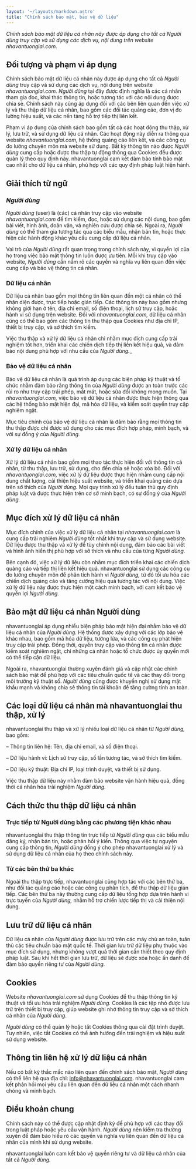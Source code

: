 ```yaml
---
layout: '~/layouts/markdown.astro'
title: "Chính sách bảo mật, bảo vệ dữ liệu"
---
```


_Chính sách bảo mật dữ liệu cá nhân này được áp dụng cho tất cả _Người dùng_ truy cập và sử dụng các dịch vụ, nội dung trên website nhavantuonglai.com._

## Đối tượng và phạm vi áp dụng

Chính sách bảo mật dữ liệu cá nhân này được áp dụng cho tất cả _Người dùng_ truy cập và sử dụng các dịch vụ, nội dung trên website _nhavantuonglai.com._ _Người dùng_ tại đây được định nghĩa là các cá nhân tham gia đọc, khai thác thông tin, hoặc tương tác với các nội dung được chia sẻ. Chính sách này cũng áp dụng đối với các bên liên quan đến việc xử lý và thu thập dữ liệu cá nhân, bao gồm các đối tác quảng cáo, đơn vị đo lường hiệu suất, và các nền tảng hỗ trợ tiếp thị liên kết.

Phạm vi áp dụng của chính sách bao gồm tất cả các hoạt động thu thập, xử lý, lưu trữ, và sử dụng dữ liệu cá nhân. Các hoạt động này diễn ra thông qua website _nhavantuonglai.com,_ hệ thống quảng cáo liên kết, và các công cụ đo lường chuyên môn mà website sử dụng. Bất kỳ thông tin nào được _Người dùng_ cung cấp hoặc được thu thập tự động thông qua Cookies đều được quản lý theo quy định này. nhavantuonglai cam kết đảm bảo tính bảo mật cao nhất cho dữ liệu cá nhân, phù hợp với các quy định pháp luật hiện hành.

## Giải thích từ ngữ

### _Người dùng_

_Người dùng_ (user) là (các) cá nhân truy cập vào website _nhavantuonglai.com_ để tìm kiếm, đọc, hoặc sử dụng các nội dung, bao gồm bài viết, hình ảnh, đoản văn, và nghiên cứu được chia sẻ. Ngoài ra, _Người dùng_ có thể tham gia tương tác qua các biểu mẫu, nhận bản tin, hoặc thực hiện các hành động khác yêu cầu cung cấp dữ liệu cá nhân.

Vai trò của _Người dùng_ rất quan trọng trong chính sách này, vì quyền lợi của họ trong việc bảo mật thông tin luôn được ưu tiên. Mỗi khi truy cập vào website, _Người dùng_ cần nắm rõ các quyền và nghĩa vụ liên quan đến việc cung cấp và bảo vệ thông tin cá nhân.

### Dữ liệu cá nhân

Dữ liệu cá nhân bao gồm mọi thông tin liên quan đến một cá nhân có thể nhận diện được, trực tiếp hoặc gián tiếp. Các thông tin này bao gồm nhưng không giới hạn ở tên, địa chỉ email, số điện thoại, lịch sử truy cập, hoặc hành vi sử dụng trên website. Đối với _nhavantuonglai.com,_ dữ liệu cá nhân cũng có thể bao gồm các thông tin thu thập qua Cookies như địa chỉ IP, thiết bị truy cập, và sở thích tìm kiếm.

Việc thu thập và xử lý dữ liệu cá nhân chỉ nhằm mục đích cung cấp trải nghiệm tốt hơn, triển khai các chiến dịch tiếp thị liên kết hiệu quả, và đảm bảo nội dung phù hợp với nhu cầu của _Người dùng.__

### Bảo vệ dữ liệu cá nhân

Bảo vệ dữ liệu cá nhân là quá trình áp dụng các biện pháp kỹ thuật và tổ chức nhằm đảm bảo rằng thông tin của _Người dùng_ được an toàn trước các rủi ro như truy cập trái phép, mất mát, hoặc sửa đổi không mong muốn. Tại _nhavantuonglai.com,_ việc bảo vệ dữ liệu cá nhân được thực hiện thông qua các hệ thống bảo mật hiện đại, mã hóa dữ liệu, và kiểm soát quyền truy cập nghiêm ngặt.

Mục tiêu chính của bảo vệ dữ liệu cá nhân là đảm bảo rằng mọi thông tin thu thập được chỉ được sử dụng cho các mục đích hợp pháp, minh bạch, và với sự đồng ý của _Người dùng._

### Xử lý dữ liệu cá nhân

Xử lý dữ liệu cá nhân bao gồm mọi thao tác thực hiện đối với thông tin cá nhân, từ thu thập, lưu trữ, sử dụng, cho đến chia sẻ hoặc xóa bỏ. Đối với _nhavantuonglai.com,_ việc xử lý dữ liệu được thực hiện nhằm cung cấp nội dung chất lượng, cải thiện hiệu suất website, và triển khai quảng cáo dựa trên sở thích của _Người dùng._ Mọi quy trình xử lý đều tuân thủ quy định pháp luật và được thực hiện trên cơ sở minh bạch, có sự đồng ý của _Người dùng._

## Mục đích xử lý dữ liệu cá nhân

Mục đích chính của việc xử lý dữ liệu cá nhân tại _nhavantuonglai.com_ là cung cấp trải nghiệm _Người dùng_ tốt nhất khi truy cập và sử dụng website. Dữ liệu được thu thập và xử lý để tùy chỉnh nội dung, đảm bảo các bài viết và hình ảnh hiển thị phù hợp với sở thích và nhu cầu của từng _Người dùng._

Bên cạnh đó, việc xử lý dữ liệu còn nhằm mục đích triển khai các chiến dịch quảng cáo và tiếp thị liên kết hiệu quả. nhavantuonglai sử dụng các công cụ đo lường chuyên môn để phân tích hành vi _Người dùng,_ từ đó tối ưu hóa các chiến dịch quảng cáo và tăng cường hiệu quả tương tác với nội dung. Việc xử lý dữ liệu này được thực hiện một cách minh bạch, với cam kết bảo vệ quyền lợi _Người dùng._

## Bảo mật dữ liệu cá nhân Người dùng

nhavantuonglai áp dụng nhiều biện pháp bảo mật hiện đại nhằm bảo vệ dữ liệu cá nhân của _Người dùng._ Hệ thống được xây dựng với các lớp bảo vệ khác nhau, bao gồm mã hóa dữ liệu, tường lửa, và các công cụ phát hiện truy cập trái phép. Đồng thời, quyền truy cập vào thông tin cá nhân được kiểm soát nghiêm ngặt, chỉ những cá nhân hoặc tổ chức được ủy quyền mới có thể tiếp cận dữ liệu.

Ngoài ra, nhavantuonglai thường xuyên đánh giá và cập nhật các chính sách bảo mật để phù hợp với các tiêu chuẩn quốc tế và các thay đổi trong môi trường kỹ thuật số. _Người dùng_ cũng được khuyến nghị sử dụng mật khẩu mạnh và không chia sẻ thông tin tài khoản để tăng cường tính an toàn.

## Các loại dữ liệu cá nhân mà nhavantuonglai thu thập, xử lý

nhavantuonglai thu thập và xử lý nhiều loại dữ liệu cá nhân từ _Người dùng,_ bao gồm:

– Thông tin liên hệ: Tên, địa chỉ email, và số điện thoại.

– Dữ liệu hành vi: Lịch sử truy cập, số lần tương tác, và sở thích tìm kiếm.

– Dữ liệu kỹ thuật: Địa chỉ IP, loại trình duyệt, và thiết bị sử dụng.

Việc thu thập dữ liệu này nhằm đảm bảo website vận hành hiệu quả, đồng thời cá nhân hóa trải nghiệm _Người dùng._

## Cách thức thu thập dữ liệu cá nhân

### Trực tiếp từ Người dùng bằng các phương tiện khác nhau

nhavantuonglai thu thập thông tin trực tiếp từ _Người dùng_ qua các biểu mẫu đăng ký, nhận bản tin, hoặc phản hồi ý kiến. Thông qua việc tự nguyện cung cấp thông tin, _Người dùng_ đồng ý cho phép nhavantuonglai xử lý và sử dụng dữ liệu cá nhân của họ theo chính sách này.

### Từ các bên thứ ba khác

Ngoài thu thập trực tiếp, nhavantuonglai cũng hợp tác với các bên thứ ba, như đối tác quảng cáo hoặc các công cụ phân tích, để thu thập dữ liệu gián tiếp. Các bên thứ ba này thường cung cấp dữ liệu tổng hợp dựa trên hành vi trực tuyến của _Người dùng,_ nhằm hỗ trợ chiến lược tiếp thị và cải thiện nội dung.

## Lưu trữ dữ liệu cá nhân

Dữ liệu cá nhân của _Người dùng_ được lưu trữ trên các máy chủ an toàn, tuân thủ các tiêu chuẩn bảo mật quốc tế. Thời gian lưu trữ dữ liệu phụ thuộc vào mục đích sử dụng, nhưng không vượt quá thời gian cần thiết theo quy định pháp luật. Sau khi hết thời gian lưu trữ, dữ liệu sẽ được xóa hoặc ẩn danh để đảm bảo quyền riêng tư của _Người dùng._

## Cookies

Website _nhavantuonglai.com_ sử dụng Cookies để thu thập thông tin kỹ thuật và tối ưu hóa trải nghiệm _Người dùng._ Cookies là các tệp nhỏ được lưu trữ trên thiết bị truy cập, giúp website ghi nhớ thông tin truy cập và sở thích cá nhân của _Người dùng._

_Người dùng_ có thể quản lý hoặc tắt Cookies thông qua cài đặt trình duyệt. Tuy nhiên, việc tắt Cookies có thể ảnh hưởng đến trải nghiệm và hiệu suất sử dụng website.

## Thông tin liên hệ xử lý dữ liệu cá nhân

Nếu có bất kỳ thắc mắc nào liên quan đến chính sách bảo mật, _Người dùng_ có thể liên hệ qua địa chỉ: info@nhavantuonglai.com. nhavantuonglai cam kết phản hồi mọi yêu cầu liên quan đến dữ liệu cá nhân một cách nhanh chóng và minh bạch.

## Điều khoản chung

Chính sách này có thể được cập nhật định kỳ để phù hợp với các thay đổi trong luật pháp hoặc yêu cầu vận hành. _Người dùng_ nên kiểm tra thường xuyên để đảm bảo hiểu rõ các quyền và nghĩa vụ liên quan đến dữ liệu cá nhân của mình khi sử dụng website.

nhavantuonglai luôn cam kết bảo vệ quyền riêng tư và dữ liệu cá nhân của tất cả _Người dùng._